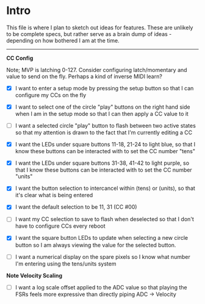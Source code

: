 # Intro

This file is where I plan to sketch out ideas for features.
These are unlikely to be complete specs, but rather serve as a brain dump of ideas - depending on how bothered I am at the time.

-----

**CC Config**

Note; MVP is latching 0-127. Consider configuring latch/momentary and value to send on the fly. Perhaps a kind of inverse MIDI learn?
- [x] I want to enter a setup mode by pressing the setup button so that I can configure my CCs on the fly
- [x] I want to select one of the circle "play" buttons on the right hand side when I am in the setup mode so that I can then apply a CC value to it
- [ ] I want a selected circle "play" button to flash between two active states so that my attention is drawn to the fact that I'm currently editing a CC
- [x] I want the LEDs under square buttons 11-18, 21-24 to light blue, so that I know these buttons can be interacted with to set the CC number "tens"
- [x] I want the LEDs under square buttons 31-38, 41-42 to light purple, so that I know these buttons can be interacted with to set the CC number "units"
- [x] I want the button selection to intercancel within (tens) or (units), so that it's clear what is being entered
- [x] I want the default selection to be 11, 31 (CC #00)
- [ ] I want my CC selection to save to flash when deselected so that I don't have to configure CCs every reboot
- [x] I want the square button LEDs to update when selecting a new circle button so I am always viewing the value for the selected button.
- [ ] I want a numerical display on the spare pixels so I know what number I'm entering using the tens/units system


**Note Velocity Scaling**
- [ ] I want a log scale offset applied to the ADC value so that playing the FSRs feels more expressive than directly piping ADC -> Velocity



